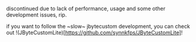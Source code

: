 discontinued due to lack of performance, usage and some other development issues, rip.

if you want to follow the ~slow~ jbytecustom development, you can check out !(JByteCustomLite)[https://github.com/synnkfps/JByteCustomLite]!
